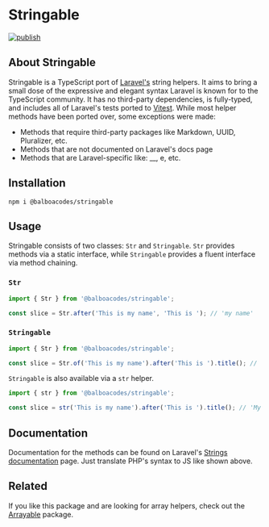 # Stringable

[![publish](https://github.com/balboacodes/stringable/actions/workflows/publish.yml/badge.svg)](https://github.com/balboacodes/stringable/actions/workflows/publish.yml)

## About Stringable

Stringable is a TypeScript port of [Laravel's](https://github.com/laravel/laravel) string helpers. It aims to bring a small dose of the expressive and elegant syntax Laravel is known for to the TypeScript community. It has no third-party dependencies, is fully-typed, and includes all of Laravel's tests ported to [Vitest](https://github.com/vitest-dev/vitest). While most helper methods have been ported over, some exceptions were made:

- Methods that require third-party packages like Markdown, UUID, Pluralizer, etc.
- Methods that are not documented on Laravel's docs page
- Methods that are Laravel-specific like: \_\_, e, etc.

## Installation

`npm i @balboacodes/stringable`

## Usage

Stringable consists of two classes: `Str` and `Stringable`. `Str` provides methods via a static interface, while `Stringable` provides a fluent interface via method chaining.

### `Str`

```ts
import { Str } from '@balboacodes/stringable';

const slice = Str.after('This is my name', 'This is '); // 'my name'
```

### `Stringable`

```ts
import { Str } from '@balboacodes/stringable';

const slice = Str.of('This is my name').after('This is ').title(); // 'My Name'
```

`Stringable` is also available via a `str` helper.

```ts
import { str } from '@balboacodes/stringable';

const slice = str('This is my name').after('This is ').title(); // 'My Name'
```

## Documentation

Documentation for the methods can be found on Laravel's [Strings documentation](https://laravel.com/docs/12.x/strings) page. Just translate PHP's syntax to JS like shown above.

## Related

If you like this package and are looking for array helpers, check out the [Arrayable](https://github.com/balboacodes/arrayable) package.
